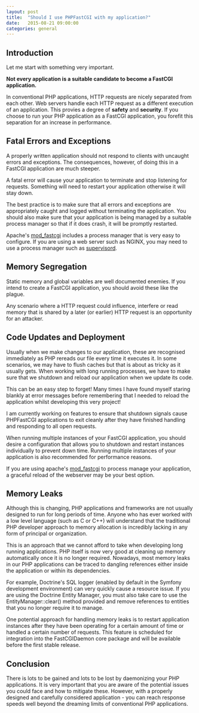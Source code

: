 ```yaml
---
layout: post
title:  "Should I use PHPFastCGI with my application?"
date:   2015-08-21 09:00:00
categories: general
---
```


## Introduction 

Let me start with something very important.

**Not every application is a suitable candidate to become a FastCGI application.**

In conventional PHP applications, HTTP requests are nicely separated from each other. Web servers handle each HTTP request as a different execution of an application. This provies a degree of **safety** and **security**. If you choose to run your PHP application as a FastCGI application, you forefit this separation for an increase in performance.

## Fatal Errors and Exceptions

A properly written application should not respond to clients with uncaught errors and exceptions. The consequences, however, of doing this in a FastCGI application are much steeper.

A fatal error will cause your application to terminate and stop listening for requests. Something will need to restart your application otherwise it will stay down.

The best practice is to make sure that all errors and exceptions are appropriately caught and logged without terminating the application. You should also make sure that your application is being managed by a suitable process manager so that if it does crash, it will be promptly restarted.

Apache's [mod_fastcgi][mod_fastcgi] includes a process manager that is very easy to configure. If you are using a web server such as NGINX, you may need to use a process manager such as [supervisord][supervisord].

## Memory Segregation

Static memory and global variables are well documented enemies. If you intend to create a FastCGI application, you should avoid these like the plague.

Any scenario where a HTTP request could influence, interfere or read memory that is shared by a later (or earlier) HTTP request is an opportunity for an attacker.

## Code Updates and Deployment

Usually when we make changes to our application, these are recognised immediately as PHP rereads our file every time it executes it. In some scenarios, we may have to flush caches but that is about as tricky as it usually gets. When working with long running processes, we have to make sure that we shutdown and reload our application when we update its code.

This can be an easy step to forget! Many times I have found myself staring blankly at error messages before remembering that I needed to reload the application whilst developing this very project!

I am currently working on features to ensure that shutdown signals cause PHPFastCGI applications to exit cleanly after they have finished handling and responding to all open requests.

When running multiple instances of your FastCGI application, you should desire a configuration that allows you to shutdown and restart instances individually to prevent down time. Running multiple instances of your application is also recommended for performance reasons.

If you are using apache's [mod_fastcgi][mod_fastcgi] to process manage your application, a graceful reload of the webserver may be your best option.

## Memory Leaks

Although this is changing, PHP applications and frameworks are not usually designed to run for long periods of time. Anyone who has ever worked with a low level language (such as C or C++) will understand that the traditional PHP developer approach to memory allocation is incredibly lacking in any form of principal or organization.

This is an approach that we cannot afford to take when developing long running applications. PHP itself is now very good at cleaning up memory automatically once it is no longer required. Nowadays, most memory leaks in our PHP applications can be traced to dangling references either inside the application or within its dependencies.

For example, Doctrine's SQL logger (enabled by default in the Symfony development environment) can very quickly cause a resource issue. If you are using the Doctrine Entity Manager, you must also take care to use the EntityManager::clear() method provided and remove references to entities that you no longer require it to manage.

One potential approach for handling memory leaks is to restart application instances after they have been operating for a certain amount of time or handled a certain number of requests. This feature is scheduled for integration into the FastCGIDaemon core package and will be available before the first stable release.

## Conclusion

There is lots to be gained and lots to be lost by daemonizing your PHP applications. It is very important that you are aware of the potential issues you could face and how to mitigate these. However, with a properly designed and carefully considered application - you can reach response speeds well beyond the dreaming limits of conventional PHP applications. 

[mod_fastcgi]: http://www.fastcgi.com/mod_fastcgi/docs/mod_fastcgi.html "Apache module: mod_fastcgi"
[supervisord]: http://supervisord.org/                                  "Supervisor: A process control system:"
